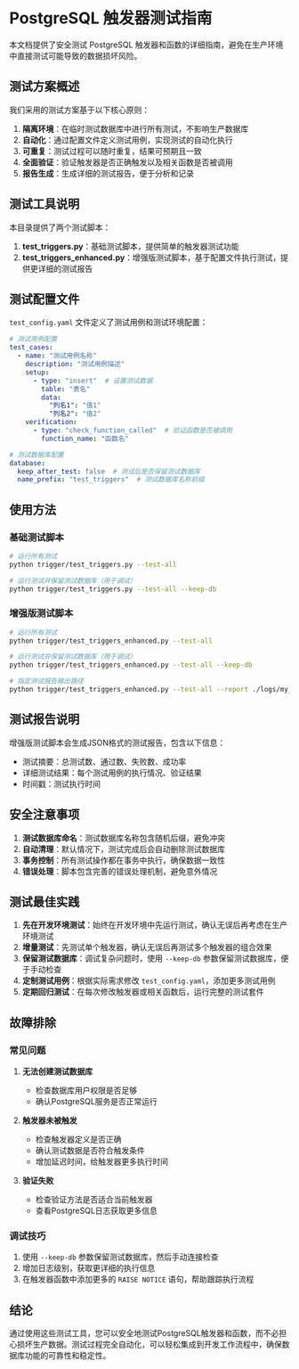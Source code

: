 # PostgreSQL 触发器测试指南

本文档提供了安全测试 PostgreSQL 触发器和函数的详细指南，避免在生产环境中直接测试可能导致的数据损坏风险。

## 测试方案概述

我们采用的测试方案基于以下核心原则：

1. **隔离环境**：在临时测试数据库中进行所有测试，不影响生产数据库
2. **自动化**：通过配置文件定义测试用例，实现测试的自动化执行
3. **可重复**：测试过程可以随时重复，结果可预期且一致
4. **全面验证**：验证触发器是否正确触发以及相关函数是否被调用
5. **报告生成**：生成详细的测试报告，便于分析和记录

## 测试工具说明

本目录提供了两个测试脚本：

1. **test_triggers.py**：基础测试脚本，提供简单的触发器测试功能
2. **test_triggers_enhanced.py**：增强版测试脚本，基于配置文件执行测试，提供更详细的测试报告

## 测试配置文件

`test_config.yaml` 文件定义了测试用例和测试环境配置：

```yaml
# 测试用例配置
test_cases:
  - name: "测试用例名称"
    description: "测试用例描述"
    setup:
      - type: "insert"  # 设置测试数据
        table: "表名"
        data:
          "列名1": "值1"
          "列名2": "值2"
    verification:
      - type: "check_function_called"  # 验证函数是否被调用
        function_name: "函数名"

# 测试数据库配置
database:
  keep_after_test: false  # 测试后是否保留测试数据库
  name_prefix: "test_triggers"  # 测试数据库名称前缀
```

## 使用方法

### 基础测试脚本

```bash
# 运行所有测试
python trigger/test_triggers.py --test-all

# 运行测试并保留测试数据库（用于调试）
python trigger/test_triggers.py --test-all --keep-db
```

### 增强版测试脚本

```bash
# 运行所有测试
python trigger/test_triggers_enhanced.py --test-all

# 运行测试并保留测试数据库（用于调试）
python trigger/test_triggers_enhanced.py --test-all --keep-db

# 指定测试报告输出路径
python trigger/test_triggers_enhanced.py --test-all --report ./logs/my_test_report.json
```

## 测试报告说明

增强版测试脚本会生成JSON格式的测试报告，包含以下信息：

- 测试摘要：总测试数、通过数、失败数、成功率
- 详细测试结果：每个测试用例的执行情况、验证结果
- 时间戳：测试执行时间

## 安全注意事项

1. **测试数据库命名**：测试数据库名称包含随机后缀，避免冲突
2. **自动清理**：默认情况下，测试完成后会自动删除测试数据库
3. **事务控制**：所有测试操作都在事务中执行，确保数据一致性
4. **错误处理**：脚本包含完善的错误处理机制，避免意外情况

## 测试最佳实践

1. **先在开发环境测试**：始终在开发环境中先运行测试，确认无误后再考虑在生产环境测试
2. **增量测试**：先测试单个触发器，确认无误后再测试多个触发器的组合效果
3. **保留测试数据库**：调试复杂问题时，使用 `--keep-db` 参数保留测试数据库，便于手动检查
4. **定制测试用例**：根据实际需求修改 `test_config.yaml`，添加更多测试用例
5. **定期回归测试**：在每次修改触发器或相关函数后，运行完整的测试套件

## 故障排除

### 常见问题

1. **无法创建测试数据库**
   - 检查数据库用户权限是否足够
   - 确认PostgreSQL服务是否正常运行

2. **触发器未被触发**
   - 检查触发器定义是否正确
   - 确认测试数据是否符合触发条件
   - 增加延迟时间，给触发器更多执行时间

3. **验证失败**
   - 检查验证方法是否适合当前触发器
   - 查看PostgreSQL日志获取更多信息

### 调试技巧

1. 使用 `--keep-db` 参数保留测试数据库，然后手动连接检查
2. 增加日志级别，获取更详细的执行信息
3. 在触发器函数中添加更多的 `RAISE NOTICE` 语句，帮助跟踪执行流程

## 结论

通过使用这些测试工具，您可以安全地测试PostgreSQL触发器和函数，而不必担心损坏生产数据。测试过程完全自动化，可以轻松集成到开发工作流程中，确保数据库功能的可靠性和稳定性。
